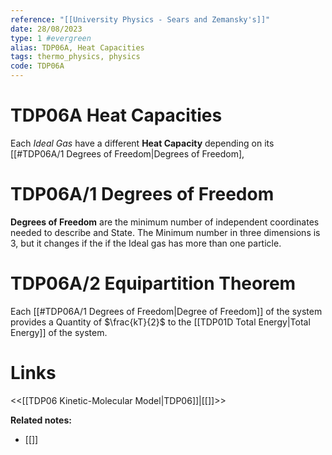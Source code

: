 ```yaml
---
reference: "[[University Physics - Sears and Zemansky's]]"
date: 28/08/2023
type: 1 #evergreen
alias: TDP06A, Heat Capacities
tags: thermo_physics, physics
code: TDP06A
---
```

# TDP06A Heat Capacities

Each *Ideal Gas* have a different **Heat Capacity** depending on its [[#TDP06A/1 Degrees of Freedom|Degrees of Freedom],

# TDP06A/1 Degrees of Freedom

**Degrees of Freedom** are the minimum number of independent coordinates needed to describe and State. The Minimum number in three dimensions is $3$, but it changes if the if the Ideal gas has more than one particle.

# TDP06A/2 Equipartition Theorem

Each [[#TDP06A/1 Degrees of Freedom|Degree of Freedom]] of the system provides a Quantity of $\frac{kT}{2}$ to the [[TDP01D Total Energy|Total Energy]] of the system.

# Links
<<[[TDP06 Kinetic-Molecular Model|TDP06]]|[[]]>>

**Related notes:**
- [[]] 